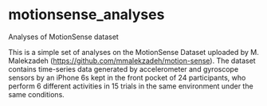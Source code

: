 # motionsense_analyses
Analyses of MotionSense dataset

This is a simple set of analyses on the MotionSense Dataset uploaded by M. Malekzadeh (https://github.com/mmalekzadeh/motion-sense). The dataset contains time-series data generated by accelerometer and gyroscope sensors by an iPhone 6s kept in the front pocket of 24 participants, who perform 6 different activities in 15 trials in the same environment under the same conditions. 
